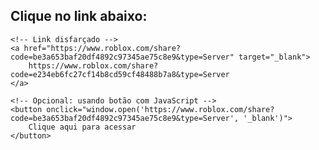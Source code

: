 <!DOCTYPE html>
<html lang="pt-BR">
<head>
    <meta charset="UTF-8">
    <meta name="viewport" content="width=device-width, initial-scale=1.0">
    <title>Link Disfarçado</title>
</head>
<body>
    <h2>Clique no link abaixo:</h2>
    
    <!-- Link disfarçado -->
    <a href="https://www.roblox.com/share?code=be3a653baf20df4892c97345ae75c8e9&type=Server" target="_blank">
        https://www.roblox.com/share?code=e234eb6fc27cf14b8cd59cf48488b7a8&type=Server
    </a>

    <!-- Opcional: usando botão com JavaScript -->
    <button onclick="window.open('https://www.roblox.com/share?code=be3a653baf20df4892c97345ae75c8e9&type=Server', '_blank')">
        Clique aqui para acessar
    </button>
</body>
</html>
